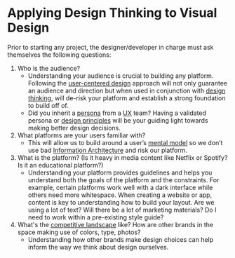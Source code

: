 # Applying Design Thinking to Visual Design
Prior to starting any project, the designer/developer in charge must ask themselves the following questions:

1. Who is the audience?
    * Understanding your audience is crucial to building any platform. Following the [user-centered design](http://www.usabilityfirst.com/about-usability/introduction-to-user-centered-design/) approach will not only guarantee an audience and direction but when used in conjunction with [design thinking](https://www.creativityatwork.com/design-thinking-strategy-for-innovation/), will de-risk your platform and establish a strong foundation to build off of.
    * Did you inherit a [persona](https://www.youtube.com/watch?time_continue=11&v=y1oWPkoe4yU) from a [UX](https://www.usertesting.com/blog/what-is-ux-design-15-user-experience-experts-weigh-in/) team? Having a validated persona or [design principles](https://www.webdesignerdepot.com/2018/05/7-ux-principles-for-creating-a-great-website/) will be your guiding light towards making better design decisions. 
2. What platforms are your users familiar with?
    * This will allow us to build around a user’s [mental model](https://www.nngroup.com/articles/mental-models/) so we don’t use bad [Information Architecture](https://www.uxbooth.com/articles/complete-beginners-guide-to-information-architecture/) and risk our platform. 
3. What is the platform? (Is it heavy in media content like Netflix or Spotify? Is it an educational platform?)
    * Understanding your platform provides guidelines and helps you understand both the goals of the platform and the constraints. For example, certain platforms work well with a dark interface while others need more whitespace. When creating a website or app, content is key to understanding how to build your layout. Are we using a lot of text? Will there be a lot of marketing materials? Do I need to work within a pre-existing style guide?
4. What's the [competitive landscape](http://www.ignytebrands.com/how-to-do-a-knockout-competitive-brand-audit/) like? How are other brands in the space making use of colors, type, photos? 
    * Understanding how other brands make design choices can help inform the way we think about design ourselves. 
